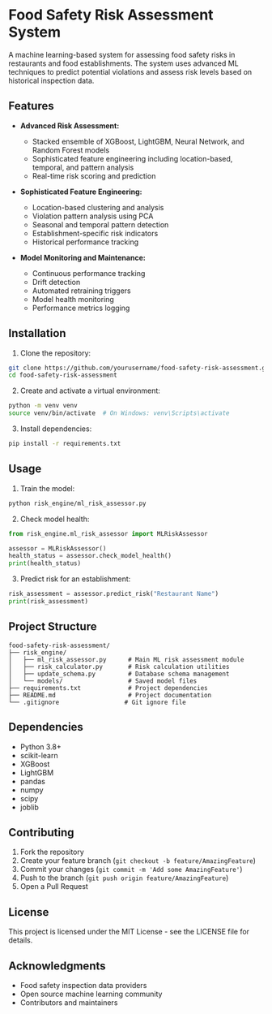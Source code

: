 # Food Safety Risk Assessment System

A machine learning-based system for assessing food safety risks in restaurants and food establishments. The system uses advanced ML techniques to predict potential violations and assess risk levels based on historical inspection data.

## Features

- **Advanced Risk Assessment:**
  - Stacked ensemble of XGBoost, LightGBM, Neural Network, and Random Forest models
  - Sophisticated feature engineering including location-based, temporal, and pattern analysis
  - Real-time risk scoring and prediction

- **Sophisticated Feature Engineering:**
  - Location-based clustering and analysis
  - Violation pattern analysis using PCA
  - Seasonal and temporal pattern detection
  - Establishment-specific risk indicators
  - Historical performance tracking

- **Model Monitoring and Maintenance:**
  - Continuous performance tracking
  - Drift detection
  - Automated retraining triggers
  - Model health monitoring
  - Performance metrics logging

## Installation

1. Clone the repository:
```bash
git clone https://github.com/yourusername/food-safety-risk-assessment.git
cd food-safety-risk-assessment
```

2. Create and activate a virtual environment:
```bash
python -m venv venv
source venv/bin/activate  # On Windows: venv\Scripts\activate
```

3. Install dependencies:
```bash
pip install -r requirements.txt
```

## Usage

1. Train the model:
```bash
python risk_engine/ml_risk_assessor.py
```

2. Check model health:
```python
from risk_engine.ml_risk_assessor import MLRiskAssessor

assessor = MLRiskAssessor()
health_status = assessor.check_model_health()
print(health_status)
```

3. Predict risk for an establishment:
```python
risk_assessment = assessor.predict_risk("Restaurant Name")
print(risk_assessment)
```

## Project Structure

```
food-safety-risk-assessment/
├── risk_engine/
│   ├── ml_risk_assessor.py      # Main ML risk assessment module
│   ├── risk_calculator.py       # Risk calculation utilities
│   ├── update_schema.py         # Database schema management
│   └── models/                  # Saved model files
├── requirements.txt             # Project dependencies
├── README.md                    # Project documentation
└── .gitignore                  # Git ignore file
```

## Dependencies

- Python 3.8+
- scikit-learn
- XGBoost
- LightGBM
- pandas
- numpy
- scipy
- joblib

## Contributing

1. Fork the repository
2. Create your feature branch (`git checkout -b feature/AmazingFeature`)
3. Commit your changes (`git commit -m 'Add some AmazingFeature'`)
4. Push to the branch (`git push origin feature/AmazingFeature`)
5. Open a Pull Request

## License

This project is licensed under the MIT License - see the LICENSE file for details.

## Acknowledgments

- Food safety inspection data providers
- Open source machine learning community
- Contributors and maintainers 